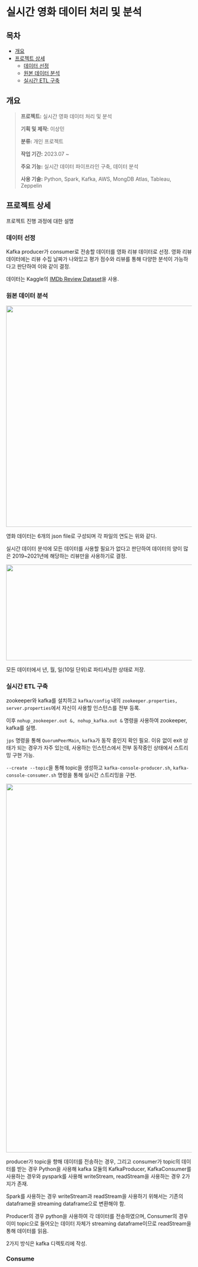 # **실시간 영화 데이터 처리 및 분석**

## **목차**
- [개요](#개요)
- [프로젝트 상세](#프로젝트-상세)
  - [데이터 선정](#데이터-선정)
  - [원본 데이터 분석](#원본-데이터-분석)
  - [실시간 ETL 구축](#실시간-ETL-구축)

## **개요**

> **프로젝트:** 실시간 영화 데이터 처리 및 분석
>
> **기획 및 제작:** 이상민
>
> **분류:** 개인 프로젝트
>
> **작업 기간:** 2023.07 ~
>
> **주요 기능:** 실시간 데이터 파이프라인 구축, 데이터 분석
>
> **사용 기술:** Python, Spark, Kafka, AWS, MongDB Atlas, Tableau, Zeppelin

## **프로젝트 상세**
프로젝트 진행 과정에 대한 설명

### 데이터 선정
Kafka producer가 consumer로 전송할 데이터를 영화 리뷰 데이터로 선정. 영화 리뷰 데이터에는 리뷰 수집 날짜가 나와있고 평가 점수와 리뷰를 통해 다양한 분석이 가능하다고 판단하여 이와 같이 결정.

데이터는 Kaggle의 [IMDb Review Dataset](https://www.kaggle.com/datasets/ebiswas/imdb-review-dataset)을 사용.

### 원본 데이터 분석
<img src="https://github.com/skybluelee/movie_data_analysis/assets/107929903/55e3a877-7702-4f2d-8057-e4eac6312730.png" width="900" height="600"/>

영화 데이터는 6개의 json file로 구성되며 각 파일의 연도는 위와 같다.

실시간 데이터 분석에 모든 데이터를 사용할 필요가 없다고 판단하여 데이터의 양이 많은 2019~2021년에 해당하는 리뷰만을 사용하기로 결정.

<img src="https://github.com/skybluelee/movie_data_analysis/assets/107929903/e7e79129-d5b1-4784-a6b0-858e2aa52321.png" width="900" height="260"/>

모든 데이터에서 년, 월, 일(10일 단위)로 파티셔닝한 상태로 저장.

### 실시간 ETL 구축
zookeeper와 kafka를 설치하고 `kafka/config` 내의 `zookeeper.properties, server.properties`에서 자신이 사용할 인스턴스를 전부 등록.

이후 `nohup_zookeeper.out &, nohup_kafka.out &` 명령을 사용하여 zookeeper, kafka를 실행.

`jps` 명령을 통해 `QuorumPeerMain`, `kafka`가 동작 중인지 확인 필요. 이유 없이 exit 상태가 되는 경우가 자주 있는데, 사용하는 인스턴스에서 전부 동작중인 상태에서 스트리밍 구현 가능.

`--create --topic`을 통해 topic을 생성하고 `kafka-console-producer.sh`, `kafka-console-consumer.sh` 명령을 통해 실시간 스트리밍을 구현.

<img src="https://github.com/skybluelee/movie_data_analysis/assets/107929903/fa74b9bc-c6d1-4480-ae75-6373b6fc07e3.png" width="900" height="1000"/>

producer가 topic을 향해 데이터를 전송하는 경우, 그리고 consumer가 topic의 데이터를 받는 경우 Python을 사용해 kafka 모듈의 KafkaProducer, KafkaConsumer를 사용하는 경우와 pyspark를 사용해 writeStream, readStream을 사용하는 경우 2가지가 존재.

Spark를 사용하는 경우 writeStream과 readStream을 사용하기 위해서는 기존의 dataframe을 streaming dataframe으로 변환해야 함.

Producer의 경우 python을 사용하여 각 데이터를 전송하였으며, Consumer의 경우 이미 topic으로 들어오는 데이터 자체가 streaming dataframe이므로 readStream을 통해 데이터를 읽음.

2가지 방식은 kafka 디렉토리에 작성.
### Consume
